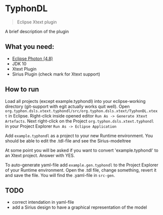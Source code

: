 # TyphonDL
> Eclipse Xtext plugin

A brief description of the plugin

## What you need:
- [Eclipse Photon (4.8)](https://www.eclipse.org/downloads/packages/release/photon/r/eclipse-ide-java-ee-developers)
- JDK 10
- Xtext Plugin
- Sirius Plugin (check mark for Xtext support)

## How to run
Load all projects (except example.typhondl) into your eclipse-working directory (git-support with egit actually works quit well).
Open `org.typhon.dsls.xtext.typhondl/src/org.typhon.dsls.xtext/TyphonDL.xtext` in Eclipse. Right-click inside opened editor `Run As -> Generate Xtext Artefacts`. Next right-click on the Project `org.typhon.dsls.xtext.typhondl` in your Project Explorer `Run As -> Eclipse Application`

Add `example.typhondl` as a project to your new Runtime environment. You should be able to edit the .tdl-file and see the Sirius-modeltree

At some point you will be asked if you want to convert 'example.typhondl' to an Xtext project. Answer with YES.

To auto-generate yaml-file add `example.gen.typhondl` to the Project Explorer of your Runtime environment. Open the .tdl file, change something, revert it and save the file. You will find the .yaml-file in `src-gen`.

## TODO
- correct intendation in yaml-file
- add a Sirius design to have a graphical representation of the model